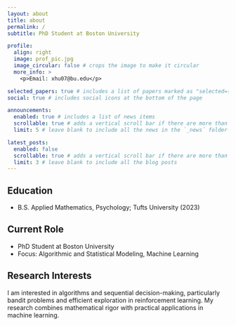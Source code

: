 ```yaml
---
layout: about
title: about
permalink: /
subtitle: PhD Student at Boston University

profile:
  align: right
  image: prof_pic.jpg
  image_circular: false # crops the image to make it circular
  more_info: >
    <p>Email: xhu07@bu.edu</p>

selected_papers: true # includes a list of papers marked as "selected={true}"
social: true # includes social icons at the bottom of the page

announcements:
  enabled: true # includes a list of news items
  scrollable: true # adds a vertical scroll bar if there are more than 3 news items
  limit: 5 # leave blank to include all the news in the `_news` folder

latest_posts:
  enabled: false
  scrollable: true # adds a vertical scroll bar if there are more than 3 new posts items
  limit: 3 # leave blank to include all the blog posts
---
```


## Education
- B.S. Applied Mathematics, Psychology; Tufts University (2023)

## Current Role
- PhD Student at Boston University
- Focus: Algorithmic and Statistical Modeling, Machine Learning

## Research Interests
I am interested in algorithms and sequential decision-making, particularly bandit problems and efficient exploration in reinforcement learning. My research combines mathematical rigor with practical applications in machine learning.
